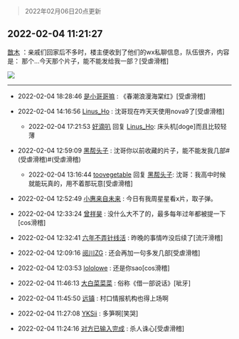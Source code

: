 > 2022年02月06日20点更新
<link rel="stylesheet" href="https://cdn.jsdelivr.net/gh/taotie6/sampleJSON@main/css/photo_show.css">
<meta name="referrer" content="no-referrer" />


 ## 2022-02-04 11:21:27 

 [㪚木](https://www.coolapk.com/feed/33297328?shareKey=MzYwNTc3NmZkM2M4NjFmY2IyYzc~) ：亲戚们回家后不多时，楼主便收到了他们的wx私聊信息，队伍很齐，内容是：
那个…今天那个片子，能不能发给我一部？[受虐滑稽] 

<div class="album">
<img class="img-item" src="https://image.coolapk.com/feed/2021/0825/13/1081091_3661afb5_0408_2018@1278x704.jpeg" />
</div>

 ------- 

- 2022-02-04 18:28:46 [是小哥哥嘛](uid=1414076) : 《春潮浪漫海棠红》[受虐滑稽] 

- 2022-02-04 14:16:56 [Linus_Ho](uid=1590136) : 沈哥现在咋天天使用nova9了[受虐滑稽] 

    - 2022-02-04 17:21:53 [好滴叭](uid=5526219) 回复 [Linus_Ho](uid=1590136): 床头机[doge]而且比较轻薄 

- 2022-02-04 12:59:09 [黑帮头子](uid=2838832) : 沈哥你以前收藏的片子，能不能发我几部#(受虐滑稽)#(受虐滑稽) 

    - 2022-02-04 13:16:44 [toovegetable](uid=2180995) 回复 [黑帮头子](uid=2838832): 沈哥：我高中时候就能玩真的，用不着那玩意[受虐滑稽] 

- 2022-02-04 12:52:49 [小惠来自未来](uid=847097) : 今日有我周星星看x片，取子弹。 

- 2022-02-04 12:33:24 [曾祥昊](uid=6695078) : 没什么大不了的，最多每年过年都被提一下[cos滑稽] 

- 2022-02-04 12:32:41 [六年不弄针线活](uid=8385282) : 昨晚的事情咋没后续了[流汗滑稽] 

- 2022-02-04 12:09:16 [阅川ZG](uid=2440130) : 还会再加一句多发几部[受虐滑稽] 

- 2022-02-04 12:03:53 [lololowe](uid=2781469) : 还是你sao[cos滑稽] 

- 2022-02-04 11:46:13 [大白菜菜菜](uid=2081020) : 俗称《借一部说话》[呲牙] 

- 2022-02-04 11:45:50 [远镇](uid=1471248) : 村口情报机构也得上场啊 

- 2022-02-04 11:27:08 [YKSii](uid=2291498) : 多笋啊[笑哭] 

- 2022-02-04 11:24:16 [对方已输入完成](uid=2782525) : 杀人诛心[受虐滑稽] 

